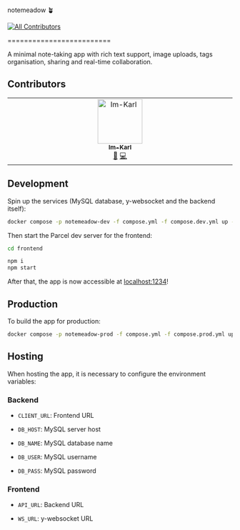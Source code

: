 notemeadow :potted_plant:
<!-- ALL-CONTRIBUTORS-BADGE:START - Do not remove or modify this section -->
[![All Contributors](https://img.shields.io/badge/all_contributors-1-orange.svg?style=flat-square)](#contributors-)
<!-- ALL-CONTRIBUTORS-BADGE:END -->
=========================

A minimal note-taking app with rich text support, image uploads, tags organisation, sharing and real-time collaboration.

## Contributors

<!-- ALL-CONTRIBUTORS-LIST:START - Do not remove or modify this section -->
<!-- prettier-ignore-start -->
<!-- markdownlint-disable -->
<table>
  <tbody>
    <tr>
      <td align="center" valign="top" width="14.28%"><a href="https://github.com/Im-Karl"><img src="https://avatars.githubusercontent.com/u/152507897?v=4?s=100" width="100px;" alt="Im-Karl"/><br /><sub><b>Im-Karl</b></sub></a><br /><a href="#design-Im-Karl" title="Design">🎨</a> <a href="https://github.com/ngphuctoan/web-finalterm-notemeadow/commits?author=Im-Karl" title="Code">💻</a></td>
    </tr>
  </tbody>
</table>

<!-- markdownlint-restore -->
<!-- prettier-ignore-end -->

<!-- ALL-CONTRIBUTORS-LIST:END -->
<!-- prettier-ignore-start -->
<!-- markdownlint-disable -->

<!-- markdownlint-restore -->
<!-- prettier-ignore-end -->

<!-- ALL-CONTRIBUTORS-LIST:END -->

## Development

Spin up the services (MySQL database, y-websocket and the backend itself):

```bash
docker compose -p notemeadow-dev -f compose.yml -f compose.dev.yml up -d
```

Then start the Parcel dev server for the frontend:

```bash
cd frontend

npm i
npm start
```

After that, the app is now accessible at [localhost:1234](http://localhost:1234)!

## Production

To build the app for production:

```bash
docker compose -p notemeadow-prod -f compose.yml -f compose.prod.yml up
```

## Hosting

When hosting the app, it is necessary to configure the environment variables:

### Backend

- `CLIENT_URL`: Frontend URL

- `DB_HOST`: MySQL server host

- `DB_NAME`: MySQL database name

- `DB_USER`: MySQL username

- `DB_PASS`: MySQL password

### Frontend

- `API_URL`: Backend URL

- `WS_URL`: y-websocket URL
